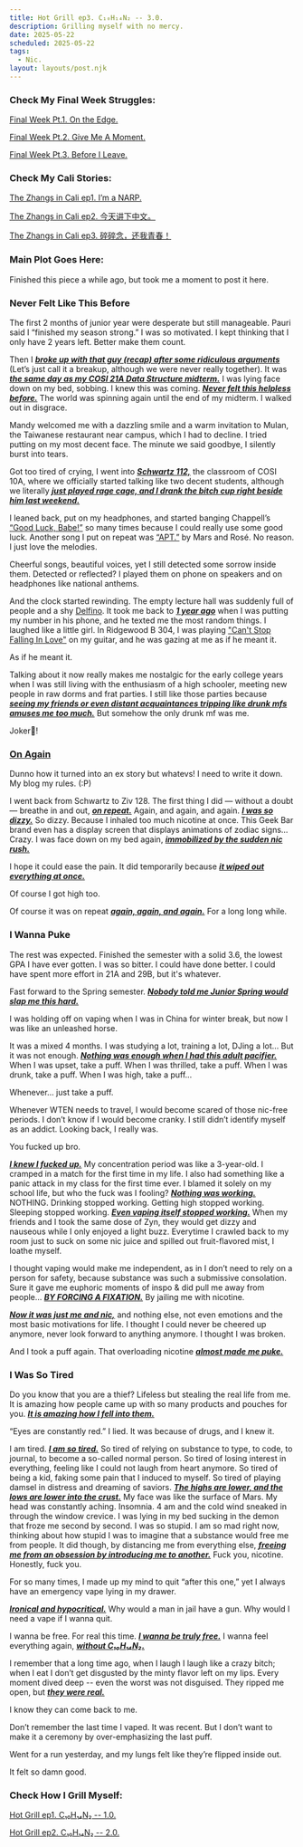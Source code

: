 ```yaml
---
title: Hot Grill ep3. C₁₀H₁₄N₂ -- 3.0.
description: Grilling myself with no mercy.
date: 2025-05-22
scheduled: 2025-05-22
tags:
  - Nic.
layout: layouts/post.njk
---
```


<h3>Check My Final Week Struggles:</h3>
<a href="{{ '/posts/spring2025finalweekpt1/' | url }}">Final Week Pt.1. On the Edge.</a>

<a href="{{ '/posts/spring2025finalweekpt2/' | url }}">Final Week Pt.2. Give Me A Moment.</a>

<a href="{{ '/posts/spring2025finalweekpt3/' | url }}">Final Week Pt.3. Before I Leave.</a>

<h3>Check My Cali Stories:</h3>
<a href="{{ '/posts/calistoryep1/' | url }}">The Zhangs in Cali ep1. I’m a NARP.</a>

<a href="{{ '/posts/calistoryep2/' | url }}">The Zhangs in Cali ep2. 今天讲下中文。</a>

<a href="{{ '/posts/calistoryep3/' | url }}">The Zhangs in Cali ep3. 碎碎念，还我青春！</a>

<h3>Main Plot Goes Here:</h3>

Finished this piece a while ago, but took me a moment to post it here.

<h3>Never Felt Like This Before</h3>

The first 2 months of junior year were desperate but still manageable. Pauri said I “finished my season strong.” I was so motivated. I kept thinking that I only have 2 years left. Better make them count.

Then I ***<u>broke up with that guy <a href="{{ '/posts/hotgrillep2/' | url }}">(recap)</a> after some ridiculous arguments***</u> (Let’s just call it a breakup, although we were never really together). It was ***<u>the same day as my COSI 21A Data Structure midterm.***</u> I was lying face down on my bed, sobbing. I knew this was coming. ***<u>Never felt this helpless before.***</u> The world was spinning again until the end of my midterm. I walked out in disgrace. 

Mandy welcomed me with a dazzling smile and a warm invitation to Mulan, the Taiwanese restaurant near campus, which I had to decline. I tried putting on my most decent face. The minute we said goodbye, I silently burst into tears.

Got too tired of crying, I went into ***<u>Schwartz 112,***</u> the classroom of COSI 10A, where we officially started talking like two decent students, although we literally ***<u>just played rage cage, and I drank the bitch cup right beside him last weekend.***</u> 

I leaned back, put on my headphones, and started banging Chappell’s [“Good Luck, Babe!”](https://open.spotify.com/track/0WbMK4wrZ1wFSty9F7FCgu?si=3bac715eff374280) so many times because I could really use some good luck. Another song I put on repeat was [“APT.”](https://open.spotify.com/track/5vNRhkKd0yEAg8suGBpjeY?si=d34c2583a26d4a25) by Mars and Rosé. No reason. I just love the melodies.

Cheerful songs, beautiful voices, yet I still detected some sorrow inside them. Detected or reflected? I played them on phone on speakers and on headphones like national anthems.

And the clock started rewinding. The empty lecture hall was suddenly full of people and a shy [Delfino](https://www.linkedin.com/in/joe-delfino-b274135/). It took me back to ***<u>1 year ago***</u> when I was putting my number in his phone, and he texted me the most random things. I laughed like a little girl. In Ridgewood B 304, I was playing ["Can't Stop Falling In Love"](https://open.spotify.com/track/44AyOl4qVkzS48vBsbNXaC?si=c494de0c41de48bc) on my guitar, and he was gazing at me as if he meant it.

As if he meant it.

Talking about it now really makes me nostalgic for the early college years when I was still living with the enthusiasm of a high schooler, meeting new people in raw dorms and frat parties. I still like those parties because ***<u>seeing my friends or even distant acquaintances tripping like drunk mfs amuses me too much.***</u> But somehow the only drunk mf was me. 

Joker🤡!

<h3>
<a href="https://open.spotify.com/track/5vASuVQkngtFoCOczem52V?si=3598f76863a944dd">On Again</a>
</h3>

Dunno how it turned into an ex story but whatevs! I need to write it down. My blog my rules. (:P)

I went back from Schwartz to Ziv 128. The first thing I did — without a doubt — breathe in and out, ***<u>on repeat.***</u> Again, and again, and again. ***<u>I was so dizzy.***</u> So dizzy. Because I inhaled too much nicotine at once. This Geek Bar brand even has a display screen that displays animations of zodiac signs… Crazy. I was face down on my bed again, ***<u>immobilized by the sudden nic rush.***</u>

I hope it could ease the pain. It did temporarily because ***<u>it wiped out everything at once.***</u> 

Of course I got high too.

Of course it was on repeat ***<u>again, again, and again.***</u> For a long long while.

<h3>I Wanna Puke</h3>

The rest was expected. Finished the semester with a solid 3.6, the lowest GPA I have ever gotten. I was so bitter. I could have done better. I could have spent more effort in 21A and 29B, but it's whatever.

Fast forward to the Spring semester. ***<u>Nobody told me Junior Spring would slap me this hard.***</u> 

I was holding off on vaping when I was in China for winter break, but now I was like an unleashed horse. 

It was a mixed 4 months. I was studying a lot, training a lot, DJing a lot… But it was not enough. ***<u>Nothing was enough when I had this adult pacifier.***</u> When I was upset, take a puff. When I was thrilled, take a puff. When I was drunk, take a puff. When I was high, take a puff…

Whenever… just take a puff.

Whenever WTEN needs to travel, I would become scared of those nic-free periods. I don’t know if I would become cranky. I still didn’t identify myself as an addict. Looking back, I really was.

You fucked up bro.

***<u>I knew I fucked up.***</u> My concentration period was like a 3-year-old. I cramped in a match for the first time in my life. I also had something like a panic attack in my class for the first time ever. I blamed it solely on my school life, but who the fuck was I fooling? ***<u>Nothing was working.***</u> NOTHING. Drinking stopped working. Getting high stopped working. Sleeping stopped working. ***<u>Even vaping itself stopped working.***</u> When my friends and I took the same dose of Zyn, they would get dizzy and nauseous while I only enjoyed a light buzz. Everytime I crawled back to my room just to suck on some nic juice and spilled out fruit-flavored mist, I loathe myself.

I thought vaping would make me independent, as in I don’t need to rely on a person for safety, because substance was such a submissive consolation. Sure it gave me euphoric moments of inspo & did pull me away from people… ***<u>BY FORCING A FIXATION.***</u> By jailing me with nicotine. 

***<u>Now it was just me and nic,***</u> and nothing else, not even emotions and the most basic motivations for life. I thought I could never be cheered up anymore, never look forward to anything anymore. I thought I was broken.

And I took a puff again. That overloading nicotine ***<u>almost made me puke.***</u>

<h3>I Was So Tired</h3>

Do you know that you are a thief? Lifeless but stealing the real life from me. It is amazing how people came up with so many products and pouches for you. ***<u>It is amazing how I fell into them.***</u>

“Eyes are constantly red.” I lied. It was because of drugs, and I knew it.

I am tired. ***<u>I am so tired.***</u> So tired of relying on substance to type, to code, to journal, to become a so-called normal person. So tired of losing interest in everything, feeling like I could not laugh from heart anymore. So tired of being a kid, faking some pain that I induced to myself. So tired of playing damsel in distress and dreaming of saviors. ***<u>The highs are lower, and the lows are lower into the crust.***</u> My face was like the surface of Mars. My head was constantly aching. Insomnia. 4 am and the cold wind sneaked in through the window crevice. I was lying in my bed sucking in the demon that froze me second by second. I was so stupid. I am so mad right now, thinking about how stupid I was to imagine that a substance would free me from people. It did though, by distancing me from everything else, ***<u>freeing me from an obsession by introducing me to another.***</u> Fuck you, nicotine. Honestly, fuck you.

For so many times, I made up my mind to quit “after this one,” yet I always have an emergency vape lying in my drawer. 

***<u>Ironical and hypocritical.***</u> Why would a man in jail have a gun. Why would I need a vape if I wanna quit.

I wanna be free. For real this time. ***<u>I wanna be truly free.***</u> I wanna feel everything again, ***<u>without C₁₀H₁₄N₂.***</u>

I remember that a long time ago, when I laugh I laugh like a crazy bitch; when I eat I don’t get disgusted by the minty flavor left on my lips. Every moment dived deep -- even the worst was not disguised. They ripped me open, but ***<u>they were real.***</u>

I know they can come back to me. 

Don’t remember the last time I vaped. It was recent. But I don’t want to make it a ceremony by over-emphasizing the last puff.

Went for a run yesterday, and my lungs felt like they’re flipped inside out. 

It felt so damn good.

<h3>Check How I Grill Myself:</h3>
<a href="{{ '/posts/hotgrillep1/' | url }}">Hot Grill ep1. C₁₀H₁₄N₂ -- 1.0.</a>

<a href="{{ '/posts/hotgrillep2/' | url }}">Hot Grill ep2. C₁₀H₁₄N₂ -- 2.0.</a>